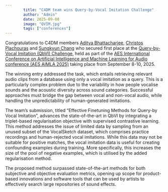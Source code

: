 ```yaml
---
        title: "C4DM team wins Query-by-Vocal Imitation Challenge"
        author: "Admin"
        date: 2025-09-08
        image: "QVIM.jpg"
        tags: ["conferences"]
---
```


Congratulations to C4DM members [Aditya Bhattacharjee](https://www.qmul.ac.uk/eecs/people/profiles/adityabhattacharjee-.html), [Christos Plachouras](https://chrispla.me/) and [Sungkyun Chang](https://www.qmul.ac.uk/eecs/people/profiles/sungkyun-chang.html) who secured first place at the [Query-by-Vocal Imitation (QbVI) Challenge](https://qvim-aes.github.io/), held as part of the [AES International Conference on Artificial Intelligence and Machine Learning for Audio conference (AES AIMLA 2025)](https://aes2.org/events-calendar/2025-aes-international-conference-on-artificial-intelligence-and-machine-learning-for-audio/) taking place from September 8-10, 2025.

The winning entry addressed the task, which entails retrieving relevant audio clips from a database using only a vocal imitation as a query. This is a particularly complex problem due to the variability in how people vocalise sounds and the acoustic diversity across sound categories. Successful approaches must bridge the gap between vocal and non-vocal audio, while handling the unpredictability of human-generated imitations.

The team’s submission, titled “Effective Finetuning Methods for Query-by Vocal Imitation”, advances the state-of-the-art in QbVI by integrating a triplet-based regularisation objective with supervised contrastive learning. This method addresses the issue of limited data by sampling from an unused subset of the VocalSketch dataset, which comprises practice recordings and human-rejected vocal imitations. While this data may not be suitable for positive matches, the vocal imitation data is useful for creating confounding examples during training. More specifically, this increases the size of the pool of negative examples, which is utilised by the added regularisation method. 

The proposed method surpassed state-of-the-art methods for both subjective and objective evaluation metrics, opening up scope for product-based innovations and software tools that can be used by artists to effectively search large repositories of sound effects.
